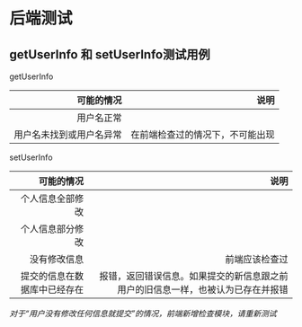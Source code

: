 # 后端测试

## getUserInfo 和 setUserInfo测试用例

getUserInfo

|               可能的情况 |                             说明 |
| -----------------------: | -------------------------------: |
|               用户名正常 |                                  |
| 用户名未找到或用户名异常 | 在前端检查过的情况下，不可能出现 |

setUserInfo

|                   可能的情况 |                                                         说明 |
| ---------------------------: | -----------------------------------------------------------: |
|             个人信息全部修改 |                                                              |
|             个人信息部分修改 |                                                              |
|                 没有修改信息 |                                               前端应该检查过 |
| 提交的信息在数据库中已经存在 | 报错，返回错误信息。如果提交的新信息跟之前用户的旧信息一样，也被认为已存在并报错 |

*对于“用户没有修改任何信息就提交”的情况，前端新增检查模块，请重新测试*
